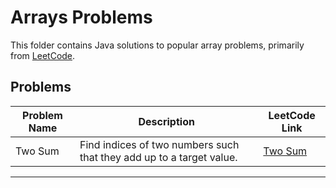 # Arrays Problems

This folder contains Java solutions to popular array problems, primarily from [LeetCode](https://leetcode.com/).

## Problems

| Problem Name | Description | LeetCode Link |
|--------------|-------------|----------------|
| Two Sum      | Find indices of two numbers such that they add up to a target value. | [Two Sum]([https://leetcode.com/problems/two-sum/](https://leetcode.com/problems/two-sum/description/)) |

---

